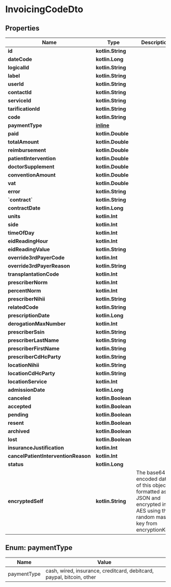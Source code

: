 
# InvoicingCodeDto

## Properties
Name | Type | Description | Notes
------------ | ------------- | ------------- | -------------
**id** | **kotlin.String** |  |  [optional]
**dateCode** | **kotlin.Long** |  |  [optional]
**logicalId** | **kotlin.String** |  |  [optional]
**label** | **kotlin.String** |  |  [optional]
**userId** | **kotlin.String** |  |  [optional]
**contactId** | **kotlin.String** |  |  [optional]
**serviceId** | **kotlin.String** |  |  [optional]
**tarificationId** | **kotlin.String** |  |  [optional]
**code** | **kotlin.String** |  |  [optional]
**paymentType** | [**inline**](#PaymentTypeEnum) |  |  [optional]
**paid** | **kotlin.Double** |  |  [optional]
**totalAmount** | **kotlin.Double** |  |  [optional]
**reimbursement** | **kotlin.Double** |  |  [optional]
**patientIntervention** | **kotlin.Double** |  |  [optional]
**doctorSupplement** | **kotlin.Double** |  |  [optional]
**conventionAmount** | **kotlin.Double** |  |  [optional]
**vat** | **kotlin.Double** |  |  [optional]
**error** | **kotlin.String** |  |  [optional]
**&#x60;contract&#x60;** | **kotlin.String** |  |  [optional]
**contractDate** | **kotlin.Long** |  |  [optional]
**units** | **kotlin.Int** |  |  [optional]
**side** | **kotlin.Int** |  |  [optional]
**timeOfDay** | **kotlin.Int** |  |  [optional]
**eidReadingHour** | **kotlin.Int** |  |  [optional]
**eidReadingValue** | **kotlin.String** |  |  [optional]
**override3rdPayerCode** | **kotlin.Int** |  |  [optional]
**override3rdPayerReason** | **kotlin.String** |  |  [optional]
**transplantationCode** | **kotlin.Int** |  |  [optional]
**prescriberNorm** | **kotlin.Int** |  |  [optional]
**percentNorm** | **kotlin.Int** |  |  [optional]
**prescriberNihii** | **kotlin.String** |  |  [optional]
**relatedCode** | **kotlin.String** |  |  [optional]
**prescriptionDate** | **kotlin.Long** |  |  [optional]
**derogationMaxNumber** | **kotlin.Int** |  |  [optional]
**prescriberSsin** | **kotlin.String** |  |  [optional]
**prescriberLastName** | **kotlin.String** |  |  [optional]
**prescriberFirstName** | **kotlin.String** |  |  [optional]
**prescriberCdHcParty** | **kotlin.String** |  |  [optional]
**locationNihii** | **kotlin.String** |  |  [optional]
**locationCdHcParty** | **kotlin.String** |  |  [optional]
**locationService** | **kotlin.Int** |  |  [optional]
**admissionDate** | **kotlin.Long** |  |  [optional]
**canceled** | **kotlin.Boolean** |  |  [optional]
**accepted** | **kotlin.Boolean** |  |  [optional]
**pending** | **kotlin.Boolean** |  |  [optional]
**resent** | **kotlin.Boolean** |  |  [optional]
**archived** | **kotlin.Boolean** |  |  [optional]
**lost** | **kotlin.Boolean** |  |  [optional]
**insuranceJustification** | **kotlin.Int** |  |  [optional]
**cancelPatientInterventionReason** | **kotlin.Int** |  |  [optional]
**status** | **kotlin.Long** |  |  [optional]
**encryptedSelf** | **kotlin.String** | The base64 encoded data of this object, formatted as JSON and encrypted in AES using the random master key from encryptionKeys. |  [optional]


<a name="PaymentTypeEnum"></a>
## Enum: paymentType
Name | Value
---- | -----
paymentType | cash, wired, insurance, creditcard, debitcard, paypal, bitcoin, other
